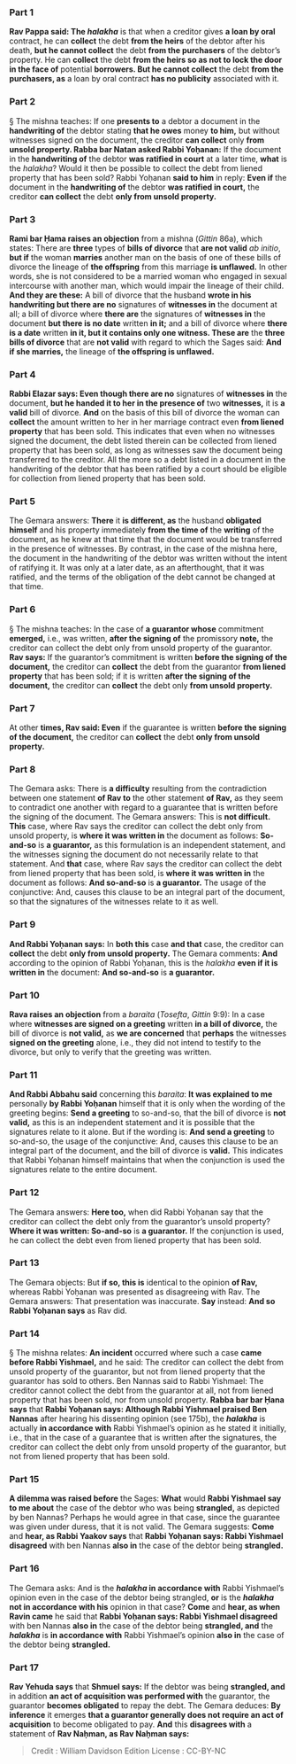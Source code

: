 
### Part 1
<b>Rav Pappa said: The <i>halakha</i></b> is that when a creditor gives <b>a loan by oral</b> contract, he can <b>collect</b> the debt <b>from the heirs</b> of the debtor after his death, <b>but he cannot collect</b> the debt <b>from the purchasers</b> of the debtor’s property. He can <b>collect</b> the debt <b>from the heirs so as not to lock the door in the face of</b> potential <b>borrowers. But he cannot collect</b> the debt <b>from the purchasers, as</b> a loan by oral contract <b>has no publicity</b> associated with it.

### Part 2
§ The mishna teaches: If one <b>presents to</b> a debtor a document in the <b>handwriting of</b> the debtor stating <b>that he owes</b> money <b>to him,</b> but without witnesses signed on the document, the creditor <b>can collect</b> only <b>from unsold property. Rabba bar Natan asked Rabbi Yoḥanan:</b> If the document in the <b>handwriting of</b> the debtor <b>was ratified in court</b> at a later time, <b>what</b> is the <i>halakha</i>? Would it then be possible to collect the debt from liened property that has been sold? Rabbi Yoḥanan <b>said to him</b> in reply: <b>Even if</b> the document in the <b>handwriting of</b> the debtor <b>was ratified in court,</b> the creditor <b>can collect</b> the debt <b>only from unsold property.</b>

### Part 3
<b>Rami bar Ḥama raises an objection</b> from a mishna (<i>Gittin</i> 86a), which states: There are <b>three</b> types of <b>bills of divorce</b> that <b>are not valid</b> <i>ab initio</i>, <b>but if</b> the woman <b>marries</b> another man on the basis of one of these bills of divorce the lineage of <b>the offspring</b> from this marriage <b>is unflawed.</b> In other words, she is not considered to be a married woman who engaged in sexual intercourse with another man, which would impair the lineage of their child. <b>And they are these:</b> A bill of divorce that the husband <b>wrote in his handwriting but there are no</b> signatures of <b>witnesses in</b> the document at all; a bill of divorce where <b>there are</b> the signatures of <b>witnesses in</b> the document <b>but there is no date</b> written <b>in it;</b> and a bill of divorce where <b>there is a date</b> written <b>in it, but it contains only one witness. These are</b> the <b>three bills of divorce</b> that are <b>not valid</b> with regard to which the Sages said: <b>And if she marries,</b> the lineage of <b>the offspring is unflawed.</b>

### Part 4
<b>Rabbi Elazar says: Even though there are no</b> signatures of <b>witnesses in</b> the document, <b>but he handed it to her in the presence of</b> two <b>witnesses,</b> it is <b>a valid</b> bill of divorce. <b>And</b> on the basis of this bill of divorce the woman can <b>collect</b> the amount written to her in her marriage contract even <b>from liened property</b> that has been sold. This indicates that even when no witnesses signed the document, the debt listed therein can be collected from liened property that has been sold, as long as witnesses saw the document being transferred to the creditor. All the more so a debt listed in a document in the handwriting of the debtor that has been ratified by a court should be eligible for collection from liened property that has been sold.

### Part 5
The Gemara answers: <b>There</b> it <b>is different, as</b> the husband <b>obligated himself</b> and his property immediately <b>from the time of</b> the <b>writing</b> of the document, as he knew at that time that the document would be transferred in the presence of witnesses. By contrast, in the case of the mishna here, the document in the handwriting of the debtor was written without the intent of ratifying it. It was only at a later date, as an afterthought, that it was ratified, and the terms of the obligation of the debt cannot be changed at that time.

### Part 6
§ The mishna teaches: In the case of <b>a guarantor whose</b> commitment <b>emerged,</b> i.e., was written, <b>after the signing of</b> the promissory <b>note,</b> the creditor can collect the debt only from unsold property of the guarantor. <b>Rav says:</b> If the guarantor’s commitment is written <b>before the signing of the document,</b> the creditor can <b>collect</b> the debt from the guarantor <b>from liened property</b> that has been sold; if it is written <b>after the signing of the document,</b> the creditor can <b>collect</b> the debt only <b>from unsold property.</b>

### Part 7
At other <b>times, Rav said: Even</b> if the guarantee is written <b>before the signing of the document,</b> the creditor can <b>collect</b> the debt <b>only from unsold property.</b>

### Part 8
The Gemara asks: There is <b>a difficulty</b> resulting from the contradiction between one statement <b>of Rav to</b> the other statement <b>of Rav,</b> as they seem to contradict one another with regard to a guarantee that is written before the signing of the document. The Gemara answers: This is <b>not difficult. This</b> case, where Rav says the creditor can collect the debt only from unsold property, is <b>where it was written in</b> the document as follows: <b>So-and-so</b> is <b>a guarantor,</b> as this formulation is an independent statement, and the witnesses signing the document do not necessarily relate to that statement. And <b>that</b> case, where Rav says the creditor can collect the debt from liened property that has been sold, is <b>where it was written in</b> the document as follows: <b>And so-and-so</b> is <b>a guarantor.</b> The usage of the conjunctive: And, causes this clause to be an integral part of the document, so that the signatures of the witnesses relate to it as well.

### Part 9
<b>And Rabbi Yoḥanan says:</b> In <b>both this</b> case <b>and that</b> case, the creditor can <b>collect</b> the debt <b>only from unsold property.</b> The Gemara comments: <b>And</b> according to the opinion of Rabbi Yoḥanan, this is the <i>halakha</i> <b>even if it is written in</b> the document: <b>And so-and-so</b> is <b>a guarantor.</b>

### Part 10
<b>Rava raises an objection</b> from a <i>baraita</i> (<i>Tosefta</i>, <i>Gittin</i> 9:9): In a case where <b>witnesses are signed on a greeting</b> written <b>in a bill of divorce,</b> the bill of divorce is <b>not valid,</b> as <b>we are concerned</b> that <b>perhaps</b> the witnesses <b>signed on the greeting</b> alone, i.e., they did not intend to testify to the divorce, but only to verify that the greeting was written.

### Part 11
<b>And Rabbi Abbahu said</b> concerning this <i>baraita</i>: <b>It was explained to me</b> personally <b>by Rabbi Yoḥanan</b> himself that it is only when the wording of the greeting begins: <b>Send a greeting</b> to so-and-so, that the bill of divorce is <b>not valid,</b> as this is an independent statement and it is possible that the signatures relate to it alone. But if the wording is: <b>And send a greeting</b> to so-and-so, the usage of the conjunctive: And, causes this clause to be an integral part of the document, and the bill of divorce is <b>valid.</b> This indicates that Rabbi Yoḥanan himself maintains that when the conjunction is used the signatures relate to the entire document.

### Part 12
The Gemara answers: <b>Here too,</b> when did Rabbi Yoḥanan say that the creditor can collect the debt only from the guarantor’s unsold property? <b>Where it was written: So-and-so</b> is <b>a guarantor.</b> If the conjunction is used, he can collect the debt even from liened property that has been sold.

### Part 13
The Gemara objects: But <b>if so, this is</b> identical to the opinion <b>of Rav,</b> whereas Rabbi Yoḥanan was presented as disagreeing with Rav. The Gemara answers: That presentation was inaccurate. <b>Say</b> instead: <b>And so Rabbi Yoḥanan says</b> as Rav did.

### Part 14
§ The mishna relates: <b>An incident</b> occurred where such a case <b>came before Rabbi Yishmael,</b> and he said: The creditor can collect the debt from unsold property of the guarantor, but not from liened property that the guarantor has sold to others. Ben Nannas said to Rabbi Yishmael: The creditor cannot collect the debt from the guarantor at all, not from liened property that has been sold, nor from unsold property. <b>Rabba bar bar Ḥana says</b> that <b>Rabbi Yoḥanan says: Although Rabbi Yishmael praised Ben Nannas</b> after hearing his dissenting opinion (see 175b), the <b><i>halakha</i></b> is actually <b>in accordance with</b> Rabbi Yishmael’s opinion as he stated it initially, i.e., that in the case of a guarantee that is written after the signatures, the creditor can collect the debt only from unsold property of the guarantor, but not from liened property that has been sold.

### Part 15
<b>A dilemma was raised before</b> the Sages: <b>What</b> would <b>Rabbi Yishmael say to me about</b> the case of the debtor who was being <b>strangled,</b> as depicted by ben Nannas? Perhaps he would agree in that case, since the guarantee was given under duress, that it is not valid. The Gemara suggests: <b>Come</b> and <b>hear, as Rabbi Yaakov says</b> that <b>Rabbi Yoḥanan says: Rabbi Yishmael disagreed</b> with ben Nannas <b>also in</b> the case of the debtor being <b>strangled.</b>

### Part 16
The Gemara asks: And is the <b><i>halakha</i> in accordance with</b> Rabbi Yishmael’s opinion even in the case of the debtor being strangled, <b>or</b> is the <b><i>halakha</i> not in accordance with his</b> opinion in that case? <b>Come</b> and <b>hear, as when Ravin came</b> he said that <b>Rabbi Yoḥanan says: Rabbi Yishmael disagreed</b> with ben Nannas <b>also in</b> the case of the debtor being <b>strangled, and</b> the <b><i>halakha</i></b> is <b>in accordance with</b> Rabbi Yishmael’s opinion <b>also in</b> the case of the debtor being <b>strangled.</b>

### Part 17
<b>Rav Yehuda says</b> that <b>Shmuel says:</b> If the debtor was being <b>strangled, and</b> in addition <b>an act of acquisition was performed with</b> the guarantor, the guarantor <b>becomes obligated</b> to repay the debt. The Gemara deduces: <b>By inference</b> it emerges <b>that a guarantor generally does not require an act of acquisition</b> to become obligated to pay. <b>And</b> this <b>disagrees with</b> a statement of <b>Rav Naḥman, as Rav Naḥman says:</b>

>Credit : William Davidson Edition
>License : CC-BY-NC